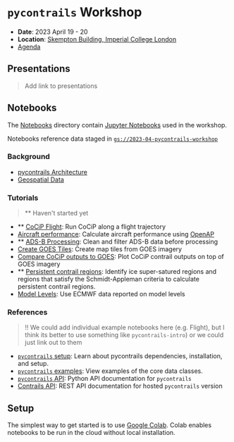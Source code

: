 # `pycontrails` Workshop

- **Date**: 2023 April 19 - 20
- **Location**: [Skempton Building, Imperial College London](https://goo.gl/maps/9oBGJ2eUwPj5GyuU7)
- [Agenda](https://drive.google.com/drive/folders/10-4j2nsayJnB5kUCkZkfyKBL7HwnrNIN)

## Presentations

> Add link to presentations

## Notebooks

The [Notebooks](notebooks) directory contain [Jupyter Notebooks](https://jupyter.org/) used in the workshop.

Notebooks reference data staged in [`gs://2023-04-pycontrails-workshop`](https://console.cloud.google.com/storage/browser/2023-04-pycontrails-workshop)

### Background

- [pycontrails Architecture]()
- [Geospatial Data](notebooks/01-Geospatial.ipynb)

### Tutorials

> ** Haven't started yet

- ** [CoCiP Flight](notebooks/03-CoCiP.ipynb): Run CoCiP along a flight trajectory
- [Aircraft performance](notebooks/03-Aircraft-Performance.ipynb): Calculate aircraft performance using [OpenAP](https://openap.dev/)
- ** [ADS-B Processing](03-ADSB-Processing.ipynb): Clean and filter ADS-B data before processing
- [Create GOES Tiles](notebooks/03-GOES-tiles.ipynb): Create map tiles from GOES imagery
- [Compare CoCiP outputs to GOES](notebooks/03-CoCiP-satellite.ipynb): Plot CoCiP contrail outputs on top of GOES imagery
- ** [Persistent contrail regions](notebooks/03-PCR.ipynb): Identify ice super-satured regions and regions that satisfy the Schmidt-Appleman criteria to calculate persistent contrail regions.
- [Model Levels](): Use ECMWF data reported on model levels

### References

> !! We could add individual example notebooks here (e.g. Flight), but I think its better to use something like `pycontrails-intro`) or we could just link out to them

- [`pycontrails` setup](notebooks/02-Setup.ipynb): Learn about pycontrails dependencies, installation, and setup. 
- [`pycontrails` examples](notebooks/02-Examples.ipynb): View examples of the core data classes.
- [`pycontrails` API](https://py.contrails.org/api.html): Python API documentation for `pycontrails`
- [Contrails API](https://apidocs.contrails.org/): REST API documentation for hosted `pycontrails` version


## Setup

The simplest way to get started is to use [Google Colab](https://colab.research.google.com/).
Colab enables notebooks to be run in the cloud without local installation.
